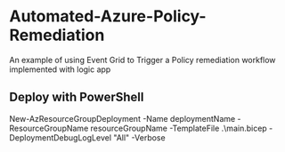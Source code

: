 # Automated-Azure-Policy-Remediation

An example of using Event Grid to Trigger a Policy remediation workflow implemented with logic app

## Deploy with PowerShell

New-AzResourceGroupDeployment -Name deploymentName -ResourceGroupName resourceGroupName -TemplateFile .\main.bicep -DeploymentDebugLogLevel "All" -Verbose
